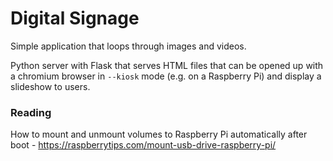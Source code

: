 # Digital Signage

Simple application that loops through images and videos.

Python server with Flask that serves HTML files that can be opened up with a chromium browser in `--kiosk` mode (e.g. on a Raspberry Pi) and display a slideshow to users.


### Reading

How to mount and unmount volumes to Raspberry Pi automatically after boot - https://raspberrytips.com/mount-usb-drive-raspberry-pi/